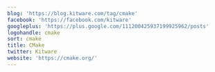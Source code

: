 ```yaml
---
blog: 'https://blog.kitware.com/tag/cmake'
facebook: 'https://facebook.com/kitware'
googleplus: 'https://plus.google.com/111200425937199925962/posts'
logohandle: cmake
sort: cmake
title: CMake
twitter: Kitware
website: 'https://cmake.org/'
---
```

